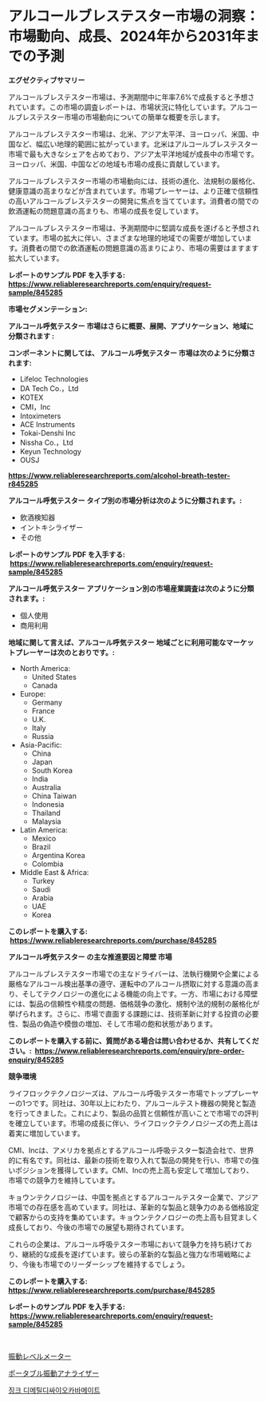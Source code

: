 <p><h1>アルコールブレステスター市場の洞察：市場動向、成長、2024年から2031年までの予測</h1></p><p><strong>エグゼクティブサマリー</strong></p>
<p><p>アルコールブレステスター市場は、予測期間中に年率7.6%で成長すると予想されています。この市場の調査レポートは、市場状況に特化しています。アルコールブレステスター市場の市場動向についての簡単な概要を示します。</p><p>アルコールブレステスター市場は、北米、アジア太平洋、ヨーロッパ、米国、中国など、幅広い地理的範囲に拡がっています。北米はアルコールブレステスター市場で最も大きなシェアを占めており、アジア太平洋地域が成長中の市場です。ヨーロッパ、米国、中国などの地域も市場の成長に貢献しています。</p><p>アルコールブレステスター市場の市場動向には、技術の進化、法規制の厳格化、健康意識の高まりなどが含まれています。市場プレーヤーは、より正確で信頼性の高いアルコールブレステスターの開発に焦点を当てています。消費者の間での飲酒運転の問題意識の高まりも、市場の成長を促しています。</p><p>アルコールブレステスター市場は、予測期間中に堅調な成長を遂げると予想されています。市場の拡大に伴い、さまざまな地理的地域での需要が増加しています。消費者の間での飲酒運転の問題意識の高まりにより、市場の需要はますます拡大しています。</p></p>
<p><strong>レポートのサンプル PDF を入手する: <a href="https://www.reliableresearchreports.com/enquiry/request-sample/845285">https://www.reliableresearchreports.com/enquiry/request-sample/845285</a></strong></p>
<p><strong>市場セグメンテーション:</strong></p>
<p><strong> アルコール呼気テスター 市場はさらに概要、展開、アプリケーション、地域に分類されます :</strong></p>
<p><strong>コンポーネントに関しては、 アルコール呼気テスター 市場は次のように分類されます: &nbsp;</strong></p>
<p><ul><li>Lifeloc Technologies</li><li>DA Tech Co.，Ltd</li><li>KOTEX</li><li>CMI，Inc</li><li>Intoximeters</li><li>ACE Instruments</li><li>Tokai-Denshi Inc</li><li>Nissha Co.，Ltd</li><li>Keyun Technology</li><li>OUSJ</li></ul></p>
<p><strong><a href="https://www.reliableresearchreports.com/alcohol-breath-tester-r845285">https://www.reliableresearchreports.com/alcohol-breath-tester-r845285</a></strong></p>
<p><strong> アルコール呼気テスター タイプ別の市場分析は次のように分類されます。:</strong></p>
<p><ul><li>飲酒検知器</li><li>イントキシライザー</li><li>その他</li></ul></p>
<p><strong>レポートのサンプル PDF を入手する: &nbsp;<a href="https://www.reliableresearchreports.com/enquiry/request-sample/845285">https://www.reliableresearchreports.com/enquiry/request-sample/845285</a></strong></p>
<p><strong> アルコール呼気テスター アプリケーション別の市場産業調査は次のように分類されます。:</strong></p>
<p><ul><li>個人使用</li><li>商用利用</li></ul></p>
<p><strong>地域に関して言えば、アルコール呼気テスター 地域ごとに利用可能なマーケットプレーヤーは次のとおりです。:</strong></p>
<p><ul>
    <li>
        North America:
        <ul>
            <li>United States</li>
            <li>Canada</li>
        </ul>
    </li>
    <li>
        Europe:
        <ul>
            <li>Germany</li>
            <li>France</li>
            <li>U.K.</li>
            <li>Italy</li>
            <li>Russia</li>
        </ul>
    </li>
    <li>
        Asia-Pacific:
        <ul>
            <li>China</li>
            <li>Japan</li>
            <li>South Korea</li>
            <li>India</li>
            <li>Australia</li>
            <li>China Taiwan</li>
            <li>Indonesia</li>
            <li>Thailand</li>
            <li>Malaysia</li>
        </ul>
    </li>
    <li>
        Latin America:
        <ul>
            <li>Mexico</li>
            <li>Brazil</li>
            <li>Argentina Korea</li>
            <li>Colombia</li>
        </ul>
    </li>
    <li>
        Middle East & Africa:
        <ul>
            <li>Turkey</li>
            <li>Saudi</li>
            <li>Arabia</li>
            <li>UAE</li>
            <li>Korea</li>
        </ul>
    </li>
    </ul></p>
<p><strong>このレポートを購入する: &nbsp;<a href="https://www.reliableresearchreports.com/purchase/845285">https://www.reliableresearchreports.com/purchase/845285</a></strong></p>
<p><strong>アルコール呼気テスター の主な推進要因と障壁 市場</strong></p>
<p><p>アルコールブレステスター市場での主なドライバーは、法執行機関や企業による厳格なアルコール検出基準の遵守、運転中のアルコール摂取に対する意識の高まり、そしてテクノロジーの進化による機能の向上です。一方、市場における障壁には、製品の信頼性や精度の問題、価格競争の激化、規制や法的規制の厳格化が挙げられます。さらに、市場で直面する課題には、技術革新に対する投資の必要性、製品の偽造や模倣の増加、そして市場の飽和状態があります。</p></p>
<p><strong>このレポートを購入する前に、質問がある場合は問い合わせるか、共有してください。:&nbsp; <a href="https://www.reliableresearchreports.com/enquiry/pre-order-enquiry/845285">https://www.reliableresearchreports.com/enquiry/pre-order-enquiry/845285</a></strong></p>
<p><strong>競争環境</strong></p>
<p><p>ライフロックテクノロジーズは、アルコール呼吸テスター市場でトッププレーヤーの1つです。同社は、30年以上にわたり、アルコールテスト機器の開発と製造を行ってきました。これにより、製品の品質と信頼性が高いことで市場での評判を確立しています。市場の成長に伴い、ライフロックテクノロジーズの売上高は着実に増加しています。</p><p>CMI、Incは、アメリカを拠点とするアルコール呼吸テスター製造会社で、世界的に有名です。同社は、最新の技術を取り入れて製品の開発を行い、市場での強いポジションを獲得しています。CMI、Incの売上高も安定して増加しており、市場での競争力を維持しています。</p><p>キョウンテクノロジーは、中国を拠点とするアルコールテスター企業で、アジア市場での存在感を高めています。同社は、革新的な製品と競争力のある価格設定で顧客からの支持を集めています。キョウンテクノロジーの売上高も目覚ましく成長しており、今後の市場での展望も期待されています。</p><p>これらの企業は、アルコール呼吸テスター市場において競争力を持ち続けており、継続的な成長を遂げています。彼らの革新的な製品と強力な市場戦略により、今後も市場でのリーダーシップを維持するでしょう。</p></p>
<p><strong>このレポートを購入する: &nbsp; <a href="https://www.reliableresearchreports.com/purchase/845285">https://www.reliableresearchreports.com/purchase/845285</a></strong></p>
<p><strong>レポートのサンプル PDF を入手する: &nbsp;<a href="https://www.reliableresearchreports.com/enquiry/request-sample/845285">https://www.reliableresearchreports.com/enquiry/request-sample/845285</a></strong><strong></strong></p>
<p>&nbsp;</p>
<p><p><a href="https://github.com/JacksonWiza1924/Market-Research-Report-List-1/blob/main/464347218993.md">振動レベルメーター</a></p><p><a href="https://github.com/Calvi3ynJerde867/Market-Research-Report-List-1/blob/main/729096418992.md">ポータブル振動アナライザー</a></p><p><a href="https://github.com/RichardLueilwitz787/Market-Research-Report-List-1/blob/main/122190717748.md">징크 디메틸디싸이오카바메이트</a></p></p>